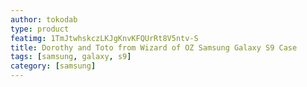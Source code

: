 ```yaml
---
author: tokodab
type: product
featimg: 1TmJtwhskczLKJgKnvKFQUrRt8V5ntv-S
title: Dorothy and Toto from Wizard of OZ Samsung Galaxy S9 Case
tags: [samsung, galaxy, s9]
category: [samsung]
---
```


